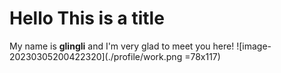 # Hello This is a title
My name is **glingli** and I'm very glad to meet you here!
![image-20230305200422320](./profile/work.png =78x117)
